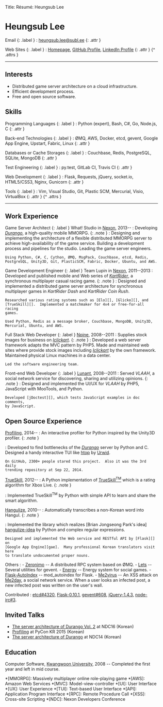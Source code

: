 Title: Résumé: Heungsub Lee

Heungsub Lee
============

Email {: .label }
: [heungsub.lee@subl.ee](mailto:heungsub.lee@subl.ee)
  {: .attr }

Web Sites {: .label }
: [Homepage](http://subl.ee/),
  [GitHub Profile](https://github.com/sublee),
  [LinkedIn Profile](https://linkedin.com/in/sublee)
  {: .attr }
{^ .attrs }

---

Interests
---------

- Distributed game server architecture on a cloud infrastructure.
- Efficient development process.
- Free and open source software.

Skills
------

Programming Languages {: .label }
: Python (expert), Bash, C#, Go, Node.js, C
  {: .attr }

Back-end Technologies {: .label }
: ØMQ, AWS, Docker, etcd, gevent, Google App Engine, Upstart, Fabric, Linux
  {: .attr }

Databases or Cache Storages {: .label }
: Couchbase, Redis, PostgreSQL, SQLite, MongoDB
  {: .attr }

Test Engineering {: .label }
: py.test, GitLab CI, Travis CI
  {: .attr }

Web Development {: .label }
: Flask, Requests, jQuery, socket.io, HTML5/CSS3, Nginx, Gunicorn
  {: .attr }

Tools {: .label }
: Vim, Visual Studio, Git, Plastic SCM, Mercurial, Visio, VirtualBox
  {: .attr }
{^ .attrs }

---

Work Experience
---------------

Game Server Architect {: .label }
What! Studio in [Nexon][], 2013--
:   Developing <cite>[Durango][]</cite>, a high-quality mobile MMORPG.
    {: .note }
:   Designing and implementing the architecture of a flexible distributed
    MMORPG server to achieve high-availability of the game service.  Building a
    development process and pipelines for the studio.  Leading the game server
    engineers.

    Using Python, C#, C, Cython, ØMQ, MsgPack, Couchbase, etcd, Redis,
    PostgreSQL, Unity3D, Git, PlasticSCM, Fabric, Docker, Ubuntu, and AWS.

Game Development Engineer {: .label }
Team Lupin in [Nexon][], 2011--2013
:   Developed and published mobile and Web series of
    <cite>[KartRider][]</cite>, a synchronous multiplayer casual racing game.
    {: .note }
:   Designed and implemented a distributed game server architecture for
    synchronous multiplayer games in <cite>KartRider Dash</cite> and
    <cite>KartRider Coin Rush</cite>.

    Researched various rating systems such as [Elo][], [Glicko][], and
    [TrueSkill][].  Implemented a matchmaker for 4v4 or free-for-all racing
    games.

    Used Python, Redis as a message broker, Couchbase, MongoDB, Unity3D,
    Mercurial, Ubuntu, and AWS.

Full Stack Web Developer {: .label }
[Npine][], 2008--2011
:   Supplies stock images for business on <cite>[Iclickart][]</cite>.
    {: .note }
:   Developed a web server framework adapts the MVC pattern by PHP5.  Made and
    maintained web sites where provide stock images including
    <cite>[Iclickart][]</cite> by the own framework.  Maintained physical Linux
    machines in a data center.

    Led the software engineering team.

Front-end Web Developer {: .label }
[Lunant][], 2008--2011
:   Served <cite>VLAAH</cite>, a social network service for discovering,
    sharing and utilizing opinions.
    {: .note }
:   Designed and implemented the UI/UX for <cite>VLAAH</cite> by PHP5,
    JavaScript with MooTools, and Python.

    Developed [jDoctest][], which tests JavaScript examples in doc comments,
    by JavaScript.

Open Source Experience
----------------------

[Profiling][], 2014--
:   An interactive profiler for Python inspired by the Unity3D profiler.
    {: .note }

:   Developed to find bottlenecks of the <cite>[Durango][]</cite> server by
    Python and C.  Designed a handy interactive TUI like [htop][] by [Urwid][].

    On GitHub, 2300+ people stared this project.  Also it was the 3rd daily
    trending repository at Sep 22, 2014.

[TrueSkill][trueskill-py], 2012--
:   A Python implementation of [TrueSkill<sup>TM</sup>][trueskill] which is a
    rating algorithm for Xbox Live.
    {: .note }

:   Implemented TrueSkill<sup>TM</sup> by Python with simple API to learn and
    share the smart algorithm.

[Hangulize][], 2010--
:   Automatically transcribes a non-Korean word into Hangul.
    {: .note }

:   Implemented the library which realizes [Brian Jongseong Park's idea]
    [hangulize-idea] by Python and complex regular expressions.

    Designed and implemented the Web service and RESTful API by [Flask][] on
    [Google App Engine][gae].  Many professional Korean translators visit here
    to translate undocumented proper nouns.

Others
:   - [Zeronimo][] -- A distributed RPC system based on ØMQ.
    - [Lets][] -- Several utilities for gevent.
    - [Energy][] -- Energy system for social games.
    - [Flask-AutoIndex][] -- mod_autoindex for Flask.
    - [Me2virus][] -- An XSS attack on [Me2day][], a social network service.
                      When a user looks an infected post, a new infected post
                      was written on the user's wall.

Contributed
:   [etcd#4320](https://github.com/coreos/etcd/pull/4320),
    [Flask-0.10.1](https://github.com/mitsuhiko/flask/commit/6fca662),
    [gevent#608](https://github.com/gevent/gevent/pull/608),
    [jQuery-1.4.3](https://blog.jquery.com/2010/10/16/jquery-143-released/),
    [node-irc#3](https://github.com/martynsmith/node-irc/pull/3).

Invited Talks
-------------

- [The server architecture of Durango Vol. 2][ndc16-slide] at NDC16 (Korean)
- [Profiling][pyconkr2015-slide] at PyCon KR 2015 (Korean)
- [The server architecture of Durango][ndc14-slide] at NDC14 (Korean)

Education
---------

Computer Software, [Kwangwoon University][kw], 2008
-- Completed the first year and left in mid course.

[profiling]: https://github.com/what-studio/profiling
[htop]: http://hisham.hm/htop
[urwid]: http://urwid.org/
[trueskill-py]: http://trueskill.org/
[trueskill]: http://research.microsoft.com/en-us/projects/trueskill/
[hangulize]: http://hangulize.org/
[hangulize-idea]: http://iceager.egloos.com/2610028
[energy]: http://pythonhosted.org/energy
[flask-autoindex]: http://pythonhosted.org/Flask-AutoIndex
[zeronimo]: https://github.com/sublee/zeronimo
[lets]: https://github.com/sublee/lets
[jdoctest]: http://lunant.net/jdoctest
[me2virus]: https://github.com/sublee/me2virus
[me2day]: http://en.wikipedia.org/wiki/Me2day
[flask]: http://flask.pocoo.org/
[gae]: https://cloud.google.com/appengine
[nexon]: http://company.nexon.com/eng
[durango]: http://durango.nexon.com/
[vindictus]: http://en.wikipedia.org/wiki/Vindictus
[kartrider]: http://kart.nexon.com/
[elo]: http://en.wikipedia.org/wiki/Elo_rating_system
[glicko]: http://en.wikipedia.org/wiki/Glicko_rating_system
[npine]: http://en.npine.com/
[iclickart]: http://iclickart.co.kr/
[lunant]: http://lunant.net/
[ndc16-slide]: http://www.slideshare.net/sublee/lt-vol-2
[pyconkr2015-slide]: http://www.slideshare.net/sublee/profiling-52226374
[ndc14-slide]: http://www.slideshare.net/sublee/spof-mmorpg
[kw]: http://www.kw.ac.kr/

*[MMORPG]: Massively multiplayer online role-playing game
*[AWS]: Amazon Web Services
*[MVC]: Model-view-controller
*[UI]: User Interface
*[UX]: User Experience
*[TUI]: Text-based User Interface
*[API]: Application Program Interface
*[RPC]: Remote Procedure Call
*[XSS]: Cross-site Scripting
*[NDC]: Nexon Developers Conference

